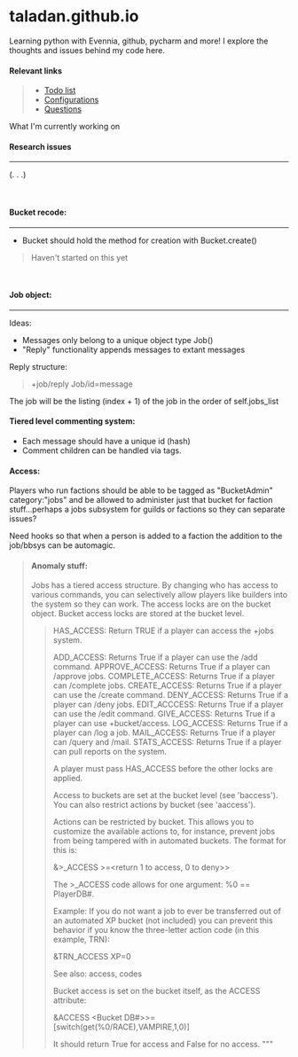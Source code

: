 # taladan.github.io

Learning python with Evennia, github, pycharm and more!  I explore the thoughts and issues behind my code here.

#### Relevant links
> * [Todo list](todo.md)
> * [Configurations](configs.md)
> * [Questions](questions.md)

What I'm currently working on

#### Research issues
---
(. . .)

<br>

#### Bucket recode:
---
* Bucket should hold the method for creation with Bucket.create()

> Haven't started on this yet

<br>

#### Job object:
---

Ideas:
* Messages only belong to a unique object type Job()
* "Reply" functionality appends messages to extant messages

 Reply structure:
>+job/reply Job/id=message

The job will be the listing (index + 1) of the job in the order of self.jobs_list

#### Tiered level commenting system:
* Each message should have a unique id (hash)
* Comment children can be handled via tags.

#### Access:
Players who run factions should be able to be tagged as "BucketAdmin" category:"jobs"
and be allowed to administer just that bucket for faction stuff...perhaps a jobs
subsystem for guilds or factions so they can separate issues?

Need hooks so that when a person is added to a faction the addition to the job/bbsys
can be automagic.

> #### Anomaly stuff:
> Jobs has a tiered access structure. By changing who has access to
> various commands, you can selectively allow players like builders into the
> system so they can work. The access locks are on the bucket object.
> Bucket access locks are stored at the bucket level.
>
>> HAS_ACCESS: Return TRUE if a player can access the +jobs system.
>>
>> ADD_ACCESS:      Returns True if a player can use the /add command.
>> APPROVE_ACCESS:  Returns True if a player can /approve jobs.
>> COMPLETE_ACCESS: Returns True if a player can /complete jobs.
>> CREATE_ACCESS:   Returns True if a player can use the /create command.
>> DENY_ACCESS:     Returns True if a player can /deny jobs.
>> EDIT_ACCCESS:    Returns True if a player can use the /edit command.
>> GIVE_ACCESS:     Returns True if a player can use +bucket/access.
>> LOG_ACCESS:      Returns True if a player can /log a job.
>> MAIL_ACCESS:     Returns True if a player can /query and /mail.
>> STATS_ACCESS:    Returns True if a player can pull reports on the system.
>>
>> A player must pass HAS_ACCESS before the other locks are applied.
>>
>> Access to buckets are set at the bucket level (see 'baccess').
>> You can also restrict actions by bucket (see 'aaccess').
>>
>> Actions can be restricted by bucket. This allows you to customize the
>> available actions to, for instance, prevent jobs from being tampered
>> with in automated buckets. The format for this is:
>>
>> &<action code>>_ACCESS <bucket>>=<return 1 to access, 0 to deny>>
>>
>> The <action>>_ACCESS code allows for one argument: %0 == PlayerDB#.
>>
>> Example: If you do not want a job to ever be transferred out
>> of an automated XP bucket (not included) you can prevent
>> this behavior if you know the three-letter action code (in this
>> example, TRN):
>>
>> &TRN_ACCESS XP=0
>>
>> See also: access, codes
>>
>> Bucket access is set on the bucket itself, as the ACCESS attribute:
>>
>> &ACCESS <Bucket DB#>>=[switch(get(%0/RACE),VAMPIRE,1,0)]
>>
>> It should return True for access and False for no access.
"""
